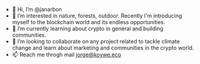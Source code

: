 - 👋 Hi, I’m @janarbon
- 👀 I’m interested in nature, forests, outdoor. Recently I'm introducing myself to the blockchain world and its endless opportunities.
- 🌱 I’m currently learning about crypto in general and building communities.
- 💞️ I’m looking to collaborate on any project related to tackle climate change and learn about marketing and communities in the crypto world.
- 📫 Reach me throgh mail jorge@koywe.eco

<!---
janarbon/janarbon is a ✨ special ✨ repository because its `README.md` (this file) appears on your GitHub profile.
You can click the Preview link to take a look at your changes.
--->
